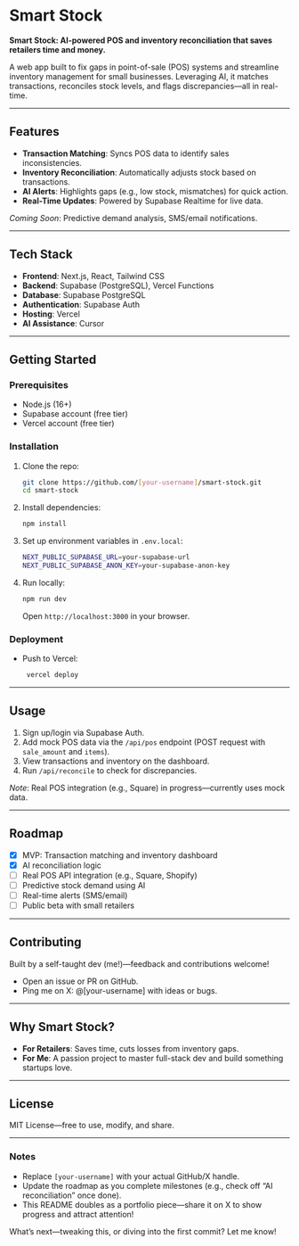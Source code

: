 
# Smart Stock

**Smart Stock: AI-powered POS and inventory reconciliation that saves retailers time and money.**

A web app built to fix gaps in point-of-sale (POS) systems and streamline inventory management for small businesses. Leveraging AI, it matches transactions, reconciles stock levels, and flags discrepancies—all in real-time.

---

## Features
- **Transaction Matching**: Syncs POS data to identify sales inconsistencies.
- **Inventory Reconciliation**: Automatically adjusts stock based on transactions.
- **AI Alerts**: Highlights gaps (e.g., low stock, mismatches) for quick action.
- **Real-Time Updates**: Powered by Supabase Realtime for live data.

*Coming Soon*: Predictive demand analysis, SMS/email notifications.

---

## Tech Stack
- **Frontend**: Next.js, React, Tailwind CSS
- **Backend**: Supabase (PostgreSQL), Vercel Functions
- **Database**: Supabase PostgreSQL
- **Authentication**: Supabase Auth
- **Hosting**: Vercel
- **AI Assistance**: Cursor

---

## Getting Started

### Prerequisites
- Node.js (16+)
- Supabase account (free tier)
- Vercel account (free tier)

### Installation
1. Clone the repo:
   ```bash
   git clone https://github.com/[your-username]/smart-stock.git
   cd smart-stock
   ```
2. Install dependencies:
   ```bash
   npm install
   ```
3. Set up environment variables in `.env.local`:
   ```bash
   NEXT_PUBLIC_SUPABASE_URL=your-supabase-url
   NEXT_PUBLIC_SUPABASE_ANON_KEY=your-supabase-anon-key
   ```
4. Run locally:
   ```bash
   npm run dev
   ```
   Open `http://localhost:3000` in your browser.

### Deployment
- Push to Vercel:
  ```bash
   vercel deploy
   ```

---

## Usage
1. Sign up/login via Supabase Auth.
2. Add mock POS data via the `/api/pos` endpoint (POST request with `sale_amount` and `items`).
3. View transactions and inventory on the dashboard.
4. Run `/api/reconcile` to check for discrepancies.

*Note*: Real POS integration (e.g., Square) in progress—currently uses mock data.

---

## Roadmap
- [x] MVP: Transaction matching and inventory dashboard
- [x] AI reconciliation logic
- [ ] Real POS API integration (e.g., Square, Shopify)
- [ ] Predictive stock demand using AI
- [ ] Real-time alerts (SMS/email)
- [ ] Public beta with small retailers

---

## Contributing
Built by a self-taught dev (me!)—feedback and contributions welcome! 
- Open an issue or PR on GitHub.
- Ping me on X: @[your-username] with ideas or bugs.

---

## Why Smart Stock?
- **For Retailers**: Saves time, cuts losses from inventory gaps.
- **For Me**: A passion project to master full-stack dev and build something startups love.

---

## License
MIT License—free to use, modify, and share.

---

### Notes
- Replace `[your-username]` with your actual GitHub/X handle.
- Update the roadmap as you complete milestones (e.g., check off “AI reconciliation” once done).
- This README doubles as a portfolio piece—share it on X to show progress and attract attention!

What’s next—tweaking this, or diving into the first commit? Let me know!
